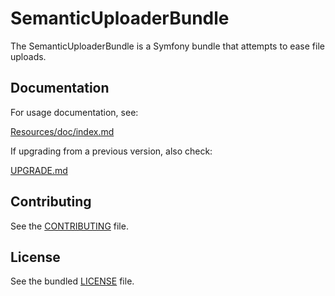 # SemanticUploaderBundle


The SemanticUploaderBundle is a Symfony bundle that attempts to ease file
uploads.

## Documentation

For usage documentation, see:

[Resources/doc/index.md](https://github.com/semantic-project/SemanticUploaderBundle/blob/master/Resources/doc/index.md)

If upgrading from a previous version, also check:

[UPGRADE.md](https://github.com/semantic-project/SemanticUploaderBundle/blob/master/UPGRADE.md)

## Contributing

See the [CONTRIBUTING](https://github.com/semantic-project/SemanticUploaderBundle/blob/master/CONTRIBUTING.md) file.

## License

See the bundled [LICENSE](https://github.com/semantic-project/SemanticUploaderBundle/blob/master/Resources/meta/LICENSE) file.